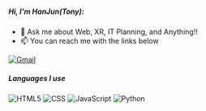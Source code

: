 <!--[![Header](https://github.com/adamalston/adamalston/raw/master/profile.gif)](https://www.adamalston.com/)-->

##### Hi, I'm HanJun(Tony):

- :speech_balloon: Ask me about Web, XR, IT Planning, and Anything!!
- :mailbox: You can reach me with the links below

[![Gmail](https://img.shields.io/badge/-GMAIL-D14836?style=for-the-badge&logo=gmail&logoColor=white)](mailto:juncatz1945@gmail.com)

##### Languages I use

![HTML5](https://img.shields.io/badge/-HTML5-000000?style=flat&logo=html5)
![CSS](https://img.shields.io/badge/-css-000000?style=flat&logo=css)
![JavaScript](https://img.shields.io/badge/-JavaScript-000000?style=flat&logo=javascript)
![Python](https://img.shields.io/badge/-Python-000000?style=flat&logo=python)
